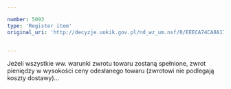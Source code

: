 ```yaml
---

number: 5093
type: 'Register item'
original_uri: 'http://decyzje.uokik.gov.pl/nd_wz_um.nsf/0/EEECA74CA8A17C0BC1257BBB003C3B45?OpenDocument'


---
```


Jeżeli wszystkie ww. warunki zwrotu towaru zostaną spełnione, zwrot pieniędzy w wysokości ceny odesłanego towaru (zwrotowi nie podlegają koszty dostawy)...
